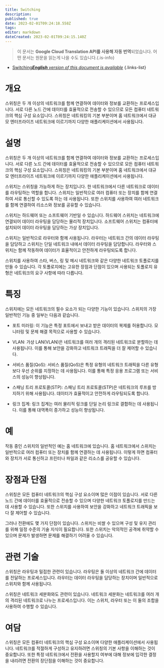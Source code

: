 ```yaml
---
title: Switching
description: 
published: true
date: 2023-02-01T09:24:18.558Z
tags: 
editor: markdown
dateCreated: 2023-02-01T09:24:15.140Z
---
```


> 이 문서는 **Google Cloud Translation API를 사용해 자동 번역**되었습니다.
어떤 문서는 원문을 읽는게 나을 수도 있습니다.{.is-info}

- [Switching***English** version of this document is available*](/en/Knowledge-base/Dictionary/switching)
{.links-list}

# 개요
스위칭은 두 개 이상의 네트워크를 함께 연결하여 데이터와 정보를 교환하는 프로세스입니다. 서로 다른 노드 간에 데이터를 효율적으로 전송할 수 있으므로 모든 컴퓨터 네트워크의 핵심 구성 요소입니다. 스위칭은 네트워킹의 기본 부분이며 홈 네트워크에서 대규모 엔터프라이즈 네트워크에 이르기까지 다양한 애플리케이션에서 사용됩니다.

# 설명
스위칭은 두 개 이상의 네트워크를 함께 연결하여 데이터와 정보를 교환하는 프로세스입니다. 서로 다른 노드 간에 데이터를 효율적으로 전송할 수 있으므로 모든 컴퓨터 네트워크의 핵심 구성 요소입니다. 스위칭은 네트워킹의 기본 부분이며 홈 네트워크에서 대규모 엔터프라이즈 네트워크에 이르기까지 다양한 애플리케이션에서 사용됩니다.

스위치는 스위칭을 가능하게 하는 장치입니다. 한 네트워크에서 다른 네트워크로 데이터를 라우팅하는 역할을 합니다. 스위치는 일반적으로 여러 컴퓨터 또는 장치를 함께 연결하여 서로 통신할 수 있도록 하는 데 사용됩니다. 또한 스위치를 사용하여 여러 네트워크를 함께 연결하여 리소스와 정보를 공유할 수 있습니다.

스위치는 하드웨어 또는 소프트웨어 기반일 수 있습니다. 하드웨어 스위치는 네트워크에 연결되어 데이터 라우팅을 담당하는 물리적 장치입니다. 소프트웨어 스위치는 컴퓨터에 설치되어 데이터 라우팅을 담당하는 가상 장치입니다.

스위치는 일반적으로 라우터와 함께 사용됩니다. 라우터는 네트워크 간의 데이터 라우팅을 담당하고 스위치는 단일 네트워크 내에서 데이터 라우팅을 담당합니다. 라우터와 스위치는 함께 작동하여 데이터가 효율적이고 안전하게 라우팅되도록 합니다.

스위치를 사용하여 스타, 버스, 링 및 메시 네트워크와 같은 다양한 네트워크 토폴로지를 만들 수 있습니다. 각 토폴로지에는 고유한 장점과 단점이 있으며 사용되는 토폴로지 유형은 네트워크의 요구 사항에 따라 다릅니다.

# 특징
스위치에는 모든 네트워크의 필수 요소가 되는 다양한 기능이 있습니다. 스위치의 가장 일반적인 기능 중 일부는 다음과 같습니다.

- 포트 미러링: 이 기능은 특정 포트에서 보내고 받은 데이터의 복제를 허용합니다. 모니터링 및 문제 해결 목적으로 사용할 수 있습니다.

- VLAN: 가상 LAN(VLAN)은 네트워크를 여러 개의 격리된 네트워크로 분할하는 데 사용됩니다. 이를 통해 보안을 강화하고 네트워크 트래픽을 더 잘 제어할 수 있습니다.

- 서비스 품질(QoS): 서비스 품질(QoS)은 특정 유형의 네트워크 트래픽을 다른 유형보다 우선 순위를 지정하는 데 사용됩니다. 이를 통해 특정 응용 프로그램 또는 서비스의 성능이 향상됩니다.

- 스패닝 트리 프로토콜(STP): 스패닝 트리 프로토콜(STP)은 네트워크의 루프를 방지하기 위해 사용됩니다. 데이터가 효율적이고 안전하게 라우팅되도록 합니다.

- 링크 집계: 링크 집계는 여러 물리적 링크를 단일 논리 링크로 결합하는 데 사용됩니다. 이를 통해 대역폭이 증가하고 성능이 향상됩니다.

# 예
작동 중인 스위치의 일반적인 예는 홈 네트워크에 있습니다. 홈 네트워크에서 스위치는 일반적으로 여러 컴퓨터 또는 장치를 함께 연결하는 데 사용됩니다. 이렇게 하면 컴퓨터와 장치가 서로 통신하고 프린터나 파일과 같은 리소스를 공유할 수 있습니다.

# 장점과 단점
스위칭은 모든 컴퓨터 네트워크의 핵심 구성 요소이며 많은 이점이 있습니다. 서로 다른 노드 간에 데이터를 효율적으로 전송할 수 있으며 다양한 네트워크 토폴로지를 만드는 데 사용할 수 있습니다. 또한 스위치를 사용하여 보안을 강화하고 네트워크 트래픽을 보다 잘 제어할 수 있습니다.

그러나 전환에도 몇 가지 단점이 있습니다. 스위치는 비쌀 수 있으며 구성 및 유지 관리를 위해 일정 수준의 기술 지식이 필요합니다. 또한 스위치는 악의적인 공격에 취약할 수 있으며 문제가 발생하면 문제를 해결하기 어려울 수 있습니다.

# 관련 기술
스위칭은 라우팅과 밀접한 관련이 있습니다. 라우팅은 둘 이상의 네트워크 간에 데이터를 전달하는 프로세스입니다. 라우터는 데이터 라우팅을 담당하는 장치이며 일반적으로 스위치와 함께 사용됩니다.

스위칭은 네트워크 세분화와도 관련이 있습니다. 네트워크 세분화는 네트워크를 여러 개의 격리된 네트워크로 나누는 프로세스입니다. 이는 스위치, 라우터 또는 이 둘의 조합을 사용하여 수행할 수 있습니다.

# 여담
스위칭은 모든 컴퓨터 네트워크의 핵심 구성 요소이며 다양한 애플리케이션에서 사용됩니다. 네트워크를 적절하게 구성하고 유지하려면 스위칭의 기본 사항을 이해하는 것이 중요합니다. 또한 특정 네트워크에서 전환을 사용할지 여부에 대해 정보에 입각한 결정을 내리려면 전환의 장단점을 이해하는 것이 중요합니다.